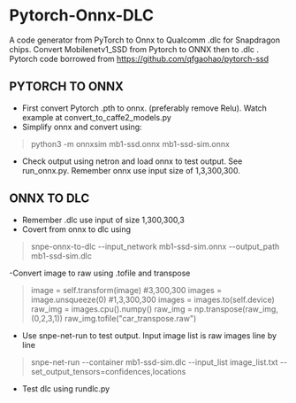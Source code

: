# Pytorch-Onnx-DLC
 A code generator from PyTorch to Onnx to Qualcomm .dlc for Snapdragon chips. Convert Mobilenetv1_SSD from Pytorch to ONNX then to .dlc . Pytorch code borrowed from https://github.com/qfgaohao/pytorch-ssd
## PYTORCH TO ONNX 
- First convert Pytorch .pth to onnx. (preferably remove Relu). Watch example at convert_to_caffe2_models.py
- Simplify onnx and convert using:
>python3 -m onnxsim mb1-ssd.onnx mb1-ssd-sim.onnx
>
- Check output using netron and load onnx to test output. See run_onnx.py. Remember onnx use input size of 1,3,300,300.
## ONNX TO DLC 
- Remember .dlc use input of size 1,300,300,3
- Covert from onnx to dlc using 
 >snpe-onnx-to-dlc --input_network mb1-ssd-sim.onnx --output_path mb1-ssd-sim.dlc
 
-Convert image to raw using .tofile and transpose
 
 >image  =  self.transform(image) #3,300,300
images  =  image.unsqueeze(0) #1,3,300,300
images  =  images.to(self.device)
raw_img  =  images.cpu().numpy()
raw_img  =  np.transpose(raw_img,(0,2,3,1)) 
raw_img.tofile("car_transpose.raw")
>
- Use snpe-net-run to test output. Input image list is raw images line by line
>snpe-net-run --container mb1-ssd-sim.dlc --input_list image_list.txt --set_output_tensors=confidences,locations
>
- Test dlc using rundlc.py 

